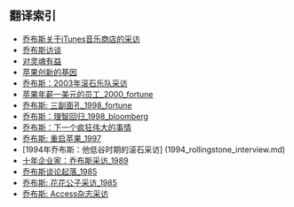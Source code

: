 ## 翻译索引


- [乔布斯关于iTunes音乐商店的采访](2011_unpublished_interview.md)
- [乔布斯访谈](2008_Speaks_Out.md)
- [对灵魂有益](2006_good_for_soul.md)
- [苹果创新的基因](2004_seed_of_apple_innovation.md)
- [乔布斯：2003年滚石乐队采访](2003_rollingstone.md)
- [苹果年薪一美元的员工_2000_fortune](2000_One-Dollar-a-Year-Man.md)
- [乔布斯: 三副面孔_1998_fortune](1998_ThreeFaces_fortune.md)
- [乔布斯：理智回归_1998_bloomberg](1998_sanity_returning.md)
- [乔布斯：下一个疯狂伟大的事情](Steve_Jobs_The_Next_Insanely_Great_Thing.md)
- [乔布斯: 重启苹果_1997](1997_restart_apple.md)
- [1994年乔布斯：他低谷时期的滚石采访]
  (1994_rollingstone_interview.md)
- [十年企业家：乔布斯采访_1989](1989_entrepreneuroftheDecade.md)
- [乔布斯谈论起落_1985](1985_JobsTalksAboutHisRiseandFall.md)
- [乔布斯: 花花公子采访_1985](1985_playboy_interview.md)
- [乔布斯: Access杂志采访](1984_AccessMagazine.md)

